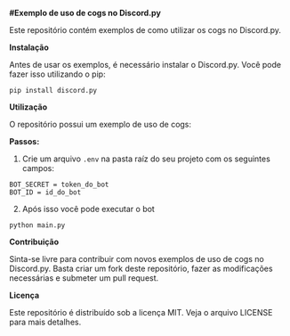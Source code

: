 **#Exemplo de uso de cogs no Discord.py**

Este repositório contém exemplos de como utilizar os cogs no Discord.py.

**Instalação**

Antes de usar os exemplos, é necessário instalar o Discord.py. Você pode fazer isso utilizando o pip:

```pip install discord.py```

**Utilização**

O repositório possui um exemplo de uso de cogs:

**Passos:**

1. Crie um arquivo `.env` na pasta raíz do seu projeto com os seguintes campos:
```
BOT_SECRET = token_do_bot
BOT_ID = id_do_bot
```

2. Após isso você pode executar o bot

```python main.py```

**Contribuição**

Sinta-se livre para contribuir com novos exemplos de uso de cogs no Discord.py. Basta criar um fork deste repositório, fazer as modificações necessárias e submeter um pull request.

**Licença**

Este repositório é distribuído sob a licença MIT. Veja o arquivo LICENSE para mais detalhes.
